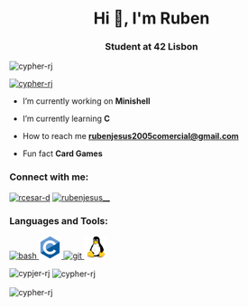 <h1 align="center">Hi 👋, I'm Ruben</h1>
<h3 align="center">Student at 42 Lisbon</h3>

<p align="left"> <img src="https://komarev.com/ghpvc/?username=cypher-rj&label=Profile%20views&color=0e75b6&style=flat" alt="cypher-rj" /> </p>

<p align="left"> <a href="https://github.com/ryo-ma/github-profile-trophy"><img src="https://github-profile-trophy.vercel.app/?username=cypher-rj" alt="cypher-rj" /></a> </p>

- I’m currently working on **Minishell**

- I’m currently learning **C**

- How to reach me **rubenjesus2005comercial@gmail.com**

- Fun fact **Card Games**

<h3 align="left">Connect with me:</h3>
<p align="left">
<a href="https://linkedin.com/in/rcesar-d" target="blank"><img align="center" src="https://raw.githubusercontent.com/rahuldkjain/github-profile-readme-generator/master/src/images/icons/Social/linked-in-alt.svg" alt="rcesar-d" height="30" width="40" /></a>
<a href="https://instagram.com/rubenjesus__" target="blank"><img align="center" src="https://raw.githubusercontent.com/rahuldkjain/github-profile-readme-generator/master/src/images/icons/Social/instagram.svg" alt="rubenjesus__" height="30" width="40" /></a>
</p>

<h3 align="left">Languages and Tools:</h3>
<p align="left"> <a href="https://www.gnu.org/software/bash/" target="_blank" rel="noreferrer"> <img src="https://www.vectorlogo.zone/logos/gnu_bash/gnu_bash-icon.svg" alt="bash" width="40" height="40"/> </a> <a href="https://www.cprogramming.com/" target="_blank" rel="noreferrer"> <img src="https://raw.githubusercontent.com/devicons/devicon/master/icons/c/c-original.svg" alt="c" width="40" height="40"/> </a> <a href="https://git-scm.com/" target="_blank" rel="noreferrer"> <img src="https://www.vectorlogo.zone/logos/git-scm/git-scm-icon.svg" alt="git" width="40" height="40"/> </a> <a href="https://www.linux.org/" target="_blank" rel="noreferrer"> <img src="https://raw.githubusercontent.com/devicons/devicon/master/icons/linux/linux-original.svg" alt="linux" width="40" height="40"/> </a> </p>

<p><img align="left" src="https://github-readme-stats.vercel.app/api/top-langs?username=cypher-rj&show_icons=true&locale=en&layout=compact" alt="cypjer-rj" /></p>

<p>&nbsp;<img align="center" src="https://github-readme-stats.vercel.app/api?username=cypher-rj&show_icons=true&locale=en" alt="cypher-rj" /></p>

<p><img align="center" src="https://github-readme-streak-stats.herokuapp.com/?user=cypher-rj&" alt="cypher-rj" /></p>
